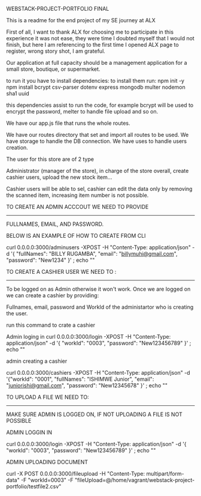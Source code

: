 WEBSTACK-PROJECT-PORTFOLIO FINAL

This is a readme for the end project of my SE journey at ALX

First of all, I want to thank ALX for choosing me to participate in this experience it was not ease, they were time I doubted myself that I would not finish, but here I am referencing to the first time I opened ALX page to register, wrong story shot, I am grateful.

Our application at full capacity should be a management application for a small store, boutique, or supermarket.

to run it you have to install dependencies:
	to install them run: 
npm init -y
npm install bcrypt csv-parser dotenv express mongodb multer nodemon sha1 uuid

this dependencies assist to run the code, for example bcrypt will be used to encrypt the password, melter to handle file upload and so on.

We have our app.js file that runs the whole routes.

We have our routes directory that set and import all routes to be used.
We have storage to handle the DB connection.
We have uses to handle users creation.

The user for this store are of 2 type

Administrator (manager of the store), in charge of the store overall, create cashier users, upload the new stock item… 

Cashier users will be able to sel, cashier can edit the data only by removing the scanned item, increasing item number is not possible.

TO CREATE AN ADMIN ACCCOUT WE NEED TO PROVIDE 
____________________________________________

FULLNAMES, 
EMAIL, AND 
PASSWORD. 

BELOW IS AN EXAMPLE OF HOW TO CREATE FROM CLI

curl 0.0.0.0:3000/adminusers -XPOST -H "Content-Type: application/json" -d '{ "fullNames": "BILLY RUGAMBA", "email": "billymuhi@gmail.com", "password": "New1234" }' ; echo ""

TO CREATE A CASHIER USER WE NEED TO :
________________________________________________

To be logged on as Admin otherwise it won't work.
Once we are logged on we can create a cashier by providing:

Fullnames,
email,
password and 
WorkId of the administartor who is creating the user.

run this command to crate a cashier

Admin loging in 
curl 0.0.0.0:3000/login -XPOST -H "Content-Type: application/json" -d '{ "workId": "0003", "password": "New123456789" }' ; echo ""

admin creating a cashier

curl 0.0.0.0:3000/cashiers -XPOST -H "Content-Type: application/json" -d '{"workId": "0001", "fullNames": "ISHIMWE Junior", "email": "juniorishi@gmail.com", "password": "New12345678" }' ; echo ""

TO UPLOAD A FILE WE NEED TO:
____________________________

MAKE SURE ADMIN IS LOGGED ON, IF NOT UPLOADING A FILE IS NOT POSSIBLE

ADMIN LOGGIN IN

curl 0.0.0.0:3000/login -XPOST -H "Content-Type: application/json" -d '{ "workId": "0003", "password": "New123456789" }' ; echo ""

ADMIN UPLOADING DOCUMENT

curl -X POST 0.0.0.0:3000/fileupload -H "Content-Type: multipart/form-data" -F "workId=0003" -F "fileUpload=@/home/vagrant/webstack-project-portfolio/testfile2.csv"
